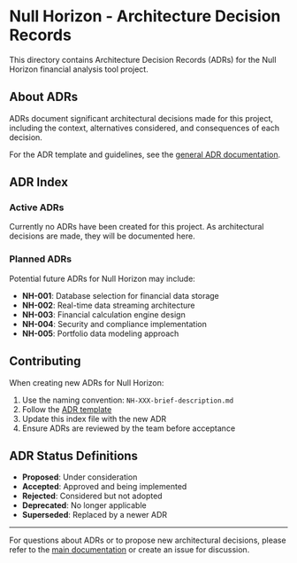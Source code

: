 # Null Horizon - Architecture Decision Records

This directory contains Architecture Decision Records (ADRs) for the Null Horizon financial analysis tool project.

## About ADRs

ADRs document significant architectural decisions made for this project, including the context, alternatives considered, and consequences of each decision.

For the ADR template and guidelines, see the [general ADR documentation](../../../general/adr-template.md).

## ADR Index

### Active ADRs

Currently no ADRs have been created for this project. As architectural decisions are made, they will be documented here.

### Planned ADRs

Potential future ADRs for Null Horizon may include:

- **NH-001**: Database selection for financial data storage
- **NH-002**: Real-time data streaming architecture
- **NH-003**: Financial calculation engine design
- **NH-004**: Security and compliance implementation
- **NH-005**: Portfolio data modeling approach

## Contributing

When creating new ADRs for Null Horizon:

1. Use the naming convention: `NH-XXX-brief-description.md`
2. Follow the [ADR template](../../../general/adr-template.md)
3. Update this index file with the new ADR
4. Ensure ADRs are reviewed by the team before acceptance

## ADR Status Definitions

- **Proposed**: Under consideration
- **Accepted**: Approved and being implemented
- **Rejected**: Considered but not adopted
- **Deprecated**: No longer applicable
- **Superseded**: Replaced by a newer ADR

---

For questions about ADRs or to propose new architectural decisions, please refer to the [main documentation](../../../README.md) or create an issue for discussion.
